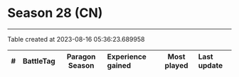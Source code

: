 # Season 28 (CN)

---
Table created at 2023-08-16 05:36:23.689958

| #  | BattleTag | Paragon Season | Experience gained | Most played | Last update |
| :- | :-------- | :------------: | :---------------- | :---------: | :---------- |
